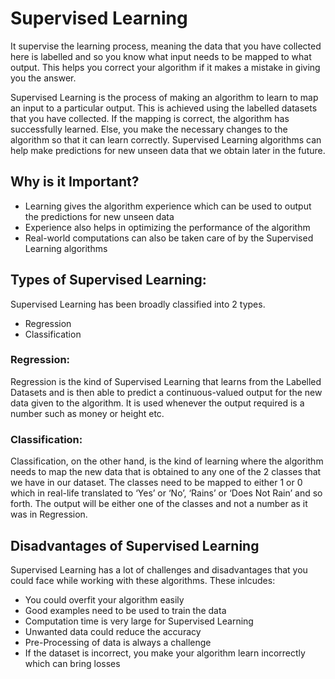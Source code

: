 # Supervised Learning
It supervise the learning process, meaning the data that you have collected here is labelled and so you know what input needs to be mapped to what output. 
This helps you correct your algorithm if it makes a mistake in giving you the answer.

Supervised Learning is the process of making an algorithm to learn to map an input to a particular output. This is achieved using the labelled datasets that you have collected. If the mapping is correct, the algorithm has successfully learned. 
Else, you make the necessary changes to the algorithm so that it can learn correctly. 
Supervised Learning algorithms can help make predictions for new unseen data that we obtain later in the future. 

## Why is it Important? 
- Learning gives the algorithm experience which can be used to output the predictions for new unseen data
- Experience also helps in optimizing the performance of the algorithm
- Real-world computations can also be taken care of by the Supervised Learning algorithms

## Types of Supervised Learning:
Supervised Learning has been broadly classified into 2 types.

- Regression
- Classification

### Regression:
Regression is the kind of Supervised Learning that learns from the Labelled Datasets and is then able to predict a continuous-valued output for the new data given to the algorithm. 
It is used whenever the output required is a number such as money or height etc. 

### Classification:
Classification, on the other hand, is the kind of learning where the algorithm needs to map the new data that is obtained to any one of the 2 classes that we have in our dataset. The classes need to be mapped to either 1 or 0 which in real-life translated to ‘Yes’ or ‘No’, ‘Rains’ or ‘Does Not Rain’ and so forth.
The output will be either one of the classes and not a number as it was in Regression.

## Disadvantages of Supervised Learning
Supervised Learning has a lot of challenges and disadvantages that you could face while working with these algorithms. 
These inlcudes: 
- You could overfit your algorithm easily
- Good examples need to be used to train the data
- Computation time is very large for Supervised Learning
- Unwanted data could reduce the accuracy
- Pre-Processing of data is always a challenge
- If the dataset is incorrect, you make your algorithm learn incorrectly which can bring losses
